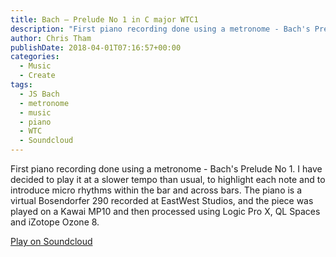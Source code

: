 ```yaml
---
title: Bach – Prelude No 1 in C major WTC1
description: "First piano recording done using a metronome - Bach's Prelude No 1."
author: Chris Tham
publishDate: 2018-04-01T07:16:57+00:00
categories:
  - Music
  - Create
tags:
  - JS Bach
  - metronome
  - music
  - piano
  - WTC
  - Soundcloud
---
```

First piano recording done using a metronome - Bach's Prelude No 1. I have decided to play it at a slower tempo than usual, to highlight each note and to introduce micro rhythms within the bar and across bars. The piano is a virtual Bosendorfer 290 recorded at EastWest Studios, and the piece was played on a Kawai MP10 and then processed using Logic Pro X, QL Spaces and iZotope Ozone 8.

[Play on Soundcloud](https://soundcloud.com/chris-tham/bach-prelude-no-1-in-c-major-wtc1?si=8460f2d0b7844430a9686ec43cd0e11c&utm_source=clipboard&utm_medium=text&utm_campaign=social_sharing)
